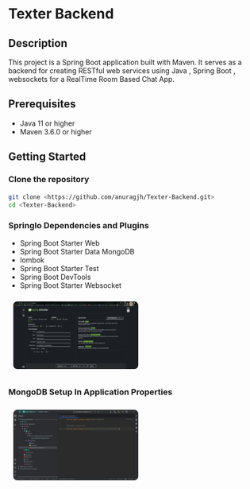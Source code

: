 # Texter Backend

## Description
This project is a Spring Boot application built with Maven. It serves as a backend for creating RESTful web services using Java , Spring Boot , websockets for a RealTime Room Based Chat App.

## Prerequisites
- Java 11 or higher
- Maven 3.6.0 or higher

## Getting Started

### Clone the repository
```sh
git clone <https://github.com/anuragjh/Texter-Backend.git>
cd <Texter-Backend>
```

### SpringIo Dependencies and Plugins
- Spring Boot Starter Web
- Spring Boot Starter Data MongoDB
- lombok
- Spring Boot Starter Test
- Spring Boot DevTools
- Spring Boot Starter Websocket

<img src="Texter-Backend/assets/SpringIoSetUp.png" alt="Mongodb connection" style="width: 50%; margin: 10px; border-radius: 8px;">




### MongoDB Setup In Application Properties
<img src="Texter-Backend/assets/mongoConnection.png" alt="Mongodb connection" style="width: 50%; margin: 10px; border-radius: 8px;">
